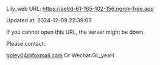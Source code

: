 Lily_web URL: https://ae6d-61-165-102-156.ngrok-free.app

Updated at: 2024-12-09 22:39:03

If you cannot open this URL, the server might be down.

Please contact: 

goley04@foxmail.com Or Wechat:GL_yeaH